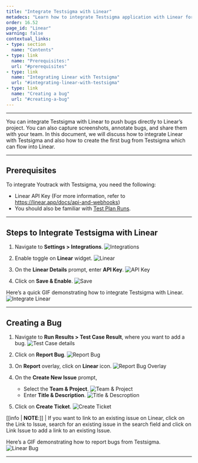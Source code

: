 ```yaml
---
title: "Integrate Testsigma with Linear"
metadecs: "Learn how to integrate Testsigma application with Linear for real-time bug reporting during Test Runs | Push bugs directly from Testsigma to your Linear project"
order: 16.52
page_id: "Linear"
warning: false
contextual_links:
- type: section
  name: "Contents"
- type: link
  name: "Prerequisites:"
  url: "#prerequisites"
- type: link
  name: "Integrating Linear with Testsigma"
  url: "#integrating-linear-with-testsigma"
- type: link
  name: "Creating a bug"
  url: "#creating-a-bug"
---
```

---

You can integrate Testsigma with Linear to push bugs directly to Linear’s project. You can also capture screenshots, annotate bugs, and share them with your team. In this document, we will discuss how to integrate Linear with Testsigma and also how to create the first bug from Testsigma which can flow into Linear.

---

## **Prerequisites**
To integrate Youtrack with Testsigma, you need the following:
- Linear API Key (For more information, refer to https://linear.app/docs/api-and-webhooks)
- You should also be familiar with [Test Plan Runs](https://testsigma.com/docs/runs/test-plan-executions/).

---

## **Steps to Integrate Testsigma with Linear**
1. Navigate to **Settings > Integrations**. 
![Integrations](https://s3.amazonaws.com/static-docs.testsigma.com/new_images/projects/applications/lrintset.png)

2. Enable toggle on **Linear** widget. 
![Linear](https://s3.amazonaws.com/static-docs.testsigma.com/new_images/projects/applications/lrtoggle.png)

3. On the **Linear Details** prompt, enter **API Key**.
![API Key](https://s3.amazonaws.com/static-docs.testsigma.com/new_images/projects/applications/lrapikey.png)

4. Click on **Save & Enable**.
![Save](https://s3.amazonaws.com/static-docs.testsigma.com/new_images/projects/applications/lrsae.png)

Here’s a quick GIF demonstrating how to integrate Testsigma with Linear. 
![Integrate Linear](https://s3.amazonaws.com/static-docs.testsigma.com/new_images/projects/applications/linearenable.gif)

---

## **Creating a Bug**
1. Navigate to **Run Results > Test Case Result**, where you want to add a bug.
![Test Case details](https://s3.amazonaws.com/static-docs.testsigma.com/new_images/projects/applications/lrtcdetails.png)

2. Click on **Report Bug**.
![Report Bug](https://s3.amazonaws.com/static-docs.testsigma.com/new_images/projects/applications/lrrbug.png)

3. On **Report** overlay, click on **Linear** icon. 
![Report Bug Overlay](https://s3.amazonaws.com/static-docs.testsigma.com/new_images/projects/applications/lricon.png)

4. On the **Create New Issue** prompt, 
    - Select the **Team & Project**. 
    ![Team & Project](https://s3.amazonaws.com/static-docs.testsigma.com/new_images/projects/applications/lrtpro.png)
    - Enter **Title & Description**.
    ![Title & Descroption](https://s3.amazonaws.com/static-docs.testsigma.com/new_images/projects/applications/lrtad.png)

5. Click on **Create Ticket**.
![Create Ticket](https://s3.amazonaws.com/static-docs.testsigma.com/new_images/projects/applications/lecticket.png)

[[info | **NOTE**:]]
| If you want to link to an existing issue on Linear, click on the Link to Issue, search for an existing issue in the search field and click on Link Issue to add a link to an existing Issue.

Here’s a GIF demonstrating how to report bugs from Testsigma. 
![Linear Bug](https://s3.amazonaws.com/static-docs.testsigma.com/new_images/projects/applications/linearbug.gif)

---
